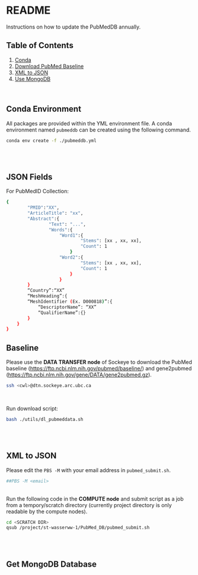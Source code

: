<strong>README</strong>
=====
Instructions on how to update the PubMedDB annually.


Table of Contents
-----
1. [Conda](#conda-environment)
2. [Download PubMed Baseline](#baseline)
3. [XML to JSON](#xml-to-json)
4. [Use MongoDB](#get-mongodb-database)

<br>

Conda Environment
-----
All packages are provided within the YML environment file. A conda environment named `pubmeddb` can be created using the following command.
```bash
conda env create -f ./pubmeddb.yml
```
<br>
<br>

JSON Fields
-----
For PubMedID Collection:
```bash
{
    	"PMID":"XX",
    	"ArticleTitle": "xx",
    	"Abstract":{
	        	"Text": "...",
	        	"Words":{
	            	"Word1":{
		                	"Stems": [xx , xx, xx],
		                	"Count": 1
           		        }
			        "Word2":{ 
		                	"Stems": [xx , xx, xx],
		                	"Count": 1
                        }
		            }
        }
        “Country”:“XX”
	    “MeshHeading”:{
		“MeshIdentifier (Ex. D000818)”:{
			“DescriptorName”: “XX”
			“QualifierName”:{}
		}
	}	
}


```



Baseline
-----
Please use the <strong>DATA TRANSFER node</strong> of Sockeye to download the PubMed baseline (https://ftp.ncbi.nlm.nih.gov/pubmed/baseline/) and gene2pubmed (https://ftp.ncbi.nlm.nih.gov/gene/DATA/gene2pubmed.gz).
```bash
ssh <cwl>@dtn.sockeye.arc.ubc.ca
```
<br>

Run download script:
```bash
bash ./utils/dl_pubmeddata.sh
```
<br>
<br>

XML to JSON
-----
Please edit the `PBS -M` with your email address in `pubmed_submit.sh`.
```bash
##PBS -M <email>
```
<br>
Run the following code in the <strong>COMPUTE node</strong> and submit script as a job from a tempory/scratch directory (currently project directory is only readable by the compute nodes).

```bash
cd <SCRATCH DIR>
qsub /project/st-wasserww-1/PubMed_DB/pubmed_submit.sh
```
<br>
<br>

Get MongoDB Database
-----







